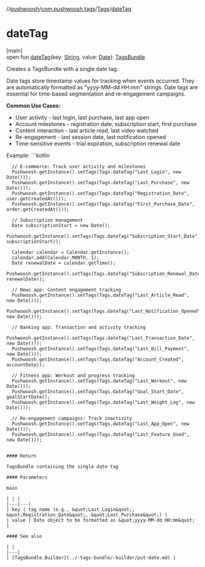 //[pushwoosh](../../../index.md)/[com.pushwoosh.tags](../index.md)/[Tags](index.md)/[dateTag](date-tag.md)

# dateTag

[main]\
open fun [dateTag](date-tag.md)(key: [String](https://developer.android.com/reference/kotlin/java/lang/String.html), value: [Date](https://developer.android.com/reference/kotlin/java/util/Date.html)): [TagsBundle](../-tags-bundle/index.md)

Creates a TagsBundle with a single date tag. 

 Date tags store timestamp values for tracking when events occurred. They are automatically formatted as &quot;yyyy-MM-dd HH:mm&quot; strings. Date tags are essential for time-based segmentation and re-engagement campaigns. 

**Common Use Cases:**

- User activity - last login, last purchase, last app open
- Account milestones - registration date, subscription start, first purchase
- Content interaction - last article read, last video watched
- Re-engagement - last session date, last notification opened
- Time-sensitive events - trial expiration, subscription renewal date

 Example: ```kotlin

	  // E-commerce: Track user activity and milestones
	  Pushwoosh.getInstance().setTags(Tags.dateTag("Last_Login", new Date()));
	  Pushwoosh.getInstance().setTags(Tags.dateTag("Last_Purchase", new Date()));
	  Pushwoosh.getInstance().setTags(Tags.dateTag("Registration_Date", user.getCreatedAt()));
	  Pushwoosh.getInstance().setTags(Tags.dateTag("First_Purchase_Date", order.getCreatedAt()));
	
	  // Subscription management
	  Date subscriptionStart = new Date();
	  Pushwoosh.getInstance().setTags(Tags.dateTag("Subscription_Start_Date", subscriptionStart));
	
	  Calendar calendar = Calendar.getInstance();
	  calendar.add(Calendar.MONTH, 1);
	  Date renewalDate = calendar.getTime();
	  Pushwoosh.getInstance().setTags(Tags.dateTag("Subscription_Renewal_Date", renewalDate));
	
	  // News app: Content engagement tracking
	  Pushwoosh.getInstance().setTags(Tags.dateTag("Last_Article_Read", new Date()));
	  Pushwoosh.getInstance().setTags(Tags.dateTag("Last_Notification_Opened", new Date()));
	
	  // Banking app: Transaction and activity tracking
	  Pushwoosh.getInstance().setTags(Tags.dateTag("Last_Transaction_Date", new Date()));
	  Pushwoosh.getInstance().setTags(Tags.dateTag("Last_Bill_Payment", new Date()));
	  Pushwoosh.getInstance().setTags(Tags.dateTag("Account_Created", accountDate));
	
	  // Fitness app: Workout and progress tracking
	  Pushwoosh.getInstance().setTags(Tags.dateTag("Last_Workout", new Date()));
	  Pushwoosh.getInstance().setTags(Tags.dateTag("Goal_Start_Date", goalStartDate));
	  Pushwoosh.getInstance().setTags(Tags.dateTag("Last_Weight_Log", new Date()));
	
	  // Re-engagement campaigns: Track inactivity
	  Pushwoosh.getInstance().setTags(Tags.dateTag("Last_App_Open", new Date()));
	  Pushwoosh.getInstance().setTags(Tags.dateTag("Last_Feature_Used", new Date()));
	
```

#### Return

TagsBundle containing the single date tag

#### Parameters

main

| | |
|---|---|
| key | tag name (e.g., &quot;Last_Login&quot;, &quot;Registration_Date&quot;, &quot;Last_Purchase&quot;) |
| value | Date object to be formatted as &quot;yyyy-MM-dd HH:mm&quot; |

#### See also

| |
|---|
| [TagsBundle.Builder](../-tags-bundle/-builder/put-date.md) |
